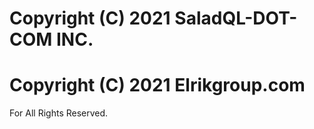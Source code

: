 # Copyright (C) 2021 SaladQL-DOT-COM INC. 
# Copyright (C) 2021 Elrikgroup.com
For All Rights Reserved.
